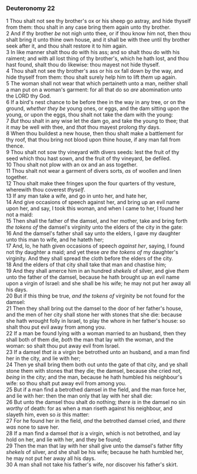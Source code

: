 ### Deuteronomy 22

1 Thou shalt not see thy brother's ox or his sheep go astray, and hide thyself from them: thou shalt in any case bring them again unto thy brother.  
2 And if thy brother *be* not nigh unto thee, or if thou know him not, then thou shalt bring it unto thine own house, and it shall be with thee until thy brother seek after it, and thou shalt restore it to him again.  
3 In like manner shalt thou do with his ass; and so shalt thou do with his raiment; and with all lost thing of thy brother's, which he hath lost, and thou hast found, shalt thou do likewise: thou mayest not hide thyself.  
4 Thou shalt not see thy brother's ass or his ox fall down by the way, and hide thyself from them: thou shalt surely help him to lift *them* up again.  
5 The woman shall not wear that which pertaineth unto a man, neither shall a man put on a woman's garment: for all that do so *are* abomination unto the LORD thy God.  
6 If a bird's nest chance to be before thee in the way in any tree, or on the ground, *whether they be* young ones, or eggs, and the dam sitting upon the young, or upon the eggs, thou shalt not take the dam with the young:  
7 *But* thou shalt in any wise let the dam go, and take the young to thee; that it may be well with thee, and *that* thou mayest prolong *thy* days.  
8 When thou buildest a new house, then thou shalt make a battlement for thy roof, that thou bring not blood upon thine house, if any man fall from thence.  
9 Thou shalt not sow thy vineyard with divers seeds: lest the fruit of thy seed which thou hast sown, and the fruit of thy vineyard, be defiled.  
10 Thou shalt not plow with an ox and an ass together.  
11 Thou shalt not wear a garment of divers sorts, *as* of woollen and linen together.  
12 Thou shalt make thee fringes upon the four quarters of thy vesture, wherewith thou coverest *thyself*.  
13 If any man take a wife, and go in unto her, and hate her,  
14 And give occasions of speech against her, and bring up an evil name upon her, and say, I took this woman, and when I came to her, I found her not a maid:  
15 Then shall the father of the damsel, and her mother, take and bring forth *the tokens of* the damsel's virginity unto the elders of the city in the gate:  
16 And the damsel's father shall say unto the elders, I gave my daughter unto this man to wife, and he hateth her;  
17 And, lo, he hath given occasions of speech *against her*, saying, I found not thy daughter a maid; and yet these *are the tokens of* my daughter's virginity. And they shall spread the cloth before the elders of the city.  
18 And the elders of that city shall take that man and chastise him;  
19 And they shall amerce him in an hundred *shekels* of silver, and give *them* unto the father of the damsel, because he hath brought up an evil name upon a virgin of Israel: and she shall be his wife; he may not put her away all his days.  
20 But if this thing be true, *and the tokens of* virginity be not found for the damsel:  
21 Then they shall bring out the damsel to the door of her father's house, and the men of her city shall stone her with stones that she die: because she hath wrought folly in Israel, to play the whore in her father's house: so shalt thou put evil away from among you.  
22 If a man be found lying with a woman married to an husband, then they shall both of them die, *both* the man that lay with the woman, and the woman: so shalt thou put away evil from Israel.  
23 If a damsel *that is* a virgin be betrothed unto an husband, and a man find her in the city, and lie with her;  
24 Then ye shall bring them both out unto the gate of that city, and ye shall stone them with stones that they die; the damsel, because she cried not, *being* in the city; and the man, because he hath humbled his neighbour's wife: so thou shalt put away evil from among you.  
25 But if a man find a betrothed damsel in the field, and the man force her, and lie with her: then the man only that lay with her shall die:  
26 But unto the damsel thou shalt do nothing; *there is* in the damsel no sin *worthy* of death: for as when a man riseth against his neighbour, and slayeth him, even so *is* this matter:  
27 For he found her in the field, *and* the betrothed damsel cried, and *there was* none to save her.  
28 If a man find a damsel *that is* a virgin, which is not betrothed, and lay hold on her, and lie with her, and they be found;  
29 Then the man that lay with her shall give unto the damsel's father fifty *shekels* of silver, and she shall be his wife; because he hath humbled her, he may not put her away all his days.  
30 A man shall not take his father's wife, nor discover his father's skirt.  
